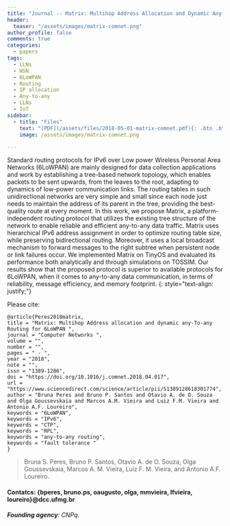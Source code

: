 ```yaml
---
title: "Journal -- Matrix: Multihop Address Allocation and Dynamic Any-to-Any Routing for 6LoWPAN"
header:
  teaser: "/assets/images/matrix-comnet.png"
author_profile: false
comments: true
categories:
  - papers
tags:
  - LLNs
  - WSN
  - 6LoWPAN
  - Routing
  - IP allocation
  - Any-to-any
  - LLNs
  - IoT
sidebar:
  - title: "Files"
    text: "[PDF](/assets/files/2018-05-01-matrix-comnet.pdf){: .btn .btn--success}{: target=\"_blank\"} [Elsevier Comnet](https://doi.org/10.1016/j.comnet.2018.04.017){: .btn .btn--success}{: target=\"_blank\"}"
    image: /assets/images/matrix-comnet.png

---
```


Standard routing protocols for IPv6 over Low power Wireless Personal Area Networks (6LoWPAN) are mainly designed for data collection applications and work by establishing a tree-based network topology, which enables packets to be sent upwards, from the leaves to the root, adapting to dynamics of low-power communication links. The routing tables in such unidirectional networks are very simple and small since each node just needs to maintain the address of its parent in the tree, providing the best-quality route at every moment. In this work, we propose Matrix, a platform-independent routing protocol that utilizes the existing tree structure of the network to enable reliable and efficient any-to-any data traffic. Matrix uses hierarchical IPv6 address assignment in order to optimize routing table size, while preserving bidirectional routing. Moreover, it uses a local broadcast mechanism to forward messages to the right subtree when persistent node or link failures occur. We implemented Matrix on TinyOS and evaluated its performance both analytically and through simulations on TOSSIM. Our results show that the proposed protocol is superior to available protocols for 6LoWPAN, when it comes to any-to-any data communication, in terms of reliability, message efficiency, and memory footprint.
{: style="text-align: justify;"}

Please cite:
```TeX
@article{Peres2018matrix,
title = "Matrix: Multihop Address allocation and dynamic any-To-any Routing for 6LoWPAN ",
journal = "Computer Networks ",
volume = "",
number = "",
pages = " - ",
year = "2018",
note = "",
issn = "1389-1286",
doi = "https://doi.org/10.1016/j.comnet.2018.04.017",
url = "https://www.sciencedirect.com/science/article/pii/S1389128618301774",
author = "Bruna Peres and Bruno P. Santos and Otavio A. de O. Souza and Olga Goussevskaia and Marcos A.M. Vieira and Luiz F.M. Vieira and Antonio A.F. Loureiro",
keywords = "6LoWPAN",
keywords = "IPv6",
keywords = "CTP",
keywords = "RPL",
keywords = "any-to-any routing",
keywords = "fault tolerance "
}
```

> Bruna S. Peres, Bruno P. Santos, Otavio A. de O. Souza, Olga Goussevskaia, Marcos A. M. Vieira, Luiz F. M. Vieira, and Antonio A.F. Loureiro.
#### Contatcs: {bperes, bruno.ps, oaugusto, olga, mmvieira, lfvieira, loureiro}@dcc.ufmg.br
###### **Founding agency**: CNPq.